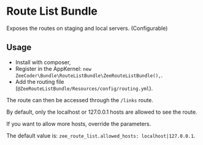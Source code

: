 Route List Bundle
=================

Exposes the routes on staging and local servers. (Configurable)

Usage
-----
 - Install with composer,
 - Register in the AppKernel: `new ZeeCoder\Bundle\RouteListBundle\ZeeRouteListBundle(),`.
 - Add the routing file (`@ZeeRouteListBundle/Resources/config/routing.yml`).

The route can then be accessed through the `/links` route.

By default, only the localhost or 127.0.0.1 hosts are allowed to see the route.

If you want to allow more hosts, override the parameters.

The default value is: `zee_route_list.allowed_hosts: localhost|127.0.0.1`.
